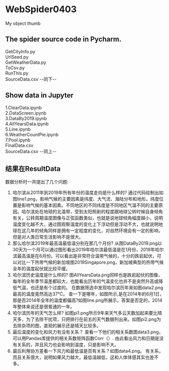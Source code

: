 # WebSpider0403
My object thumb
## The spider source code in Pycharm.
GetCityInfo.py  
UrlSeed.py  
GetWeatherData.py  
ToCsv.py  
RunThis.py  
SourceData.csv --同下--  
## Show data in Jupyter
1.ClearData.ipynb  
2.DataScreen.ipynb  
3.DataBy2019.ipynb  
4.AllYearsData.ipynb  
5.Line.ipynb  
6.WeatherCountPie.ipynb  
7.Pool.ipynb  
FinalData.csv  
SourceData.csv  --同上--  
## 结果在ResultData
数据分析时一共提出了几个问题:
1. 哈尔滨从2011年到2019年所有年份的温度走向是什么样的?
通过代码绘制出如图line1.png，影响气候的主要因素是纬度、大气流、海陆分布和地形。纬度位置是影响气候的基本因素。不同地区的不同纬度是不同地区气温不同的主要原因。哈尔滨处在地球的北温带，受到太阳照射的程度跟地球公转时候自身倾角有关，公转周期温度图像与正弦函数类似，也就是说地球倾角幅度越小，说明温度变化越不大，通过图观察温度的变化上下浮动但是浮动不大，也就说明地球在这几年的倾角同样是拥有一定程度的变化，对自然环境会有一定的影响，但是对人类日常生活影响不是很大。
2. 那么哈尔滨2019年最高温最低温分别在那几个月份?
从图DataBy2019.png以30天为一个月可以通过图形看出2019年哈尔滨最低温是在1月份，2019年哈尔滨最高温是在6月份。可以看出是非常符合温带气候的，十分的跌宕起伏，可以对比一下热带气候的新加坡图2019Singapore.png，新加坡典型的热带气候全年的温度起伏就比较平缓。
3. 哈尔滨历史温度是什么样的?
图AllYearsData.png同样也是跌宕起伏的图像，每年的全年季节温差都较大，也能看出历年的气温变化也并不是突然升高或降低气温，也还是有个过度的。
在数据筛选中发现哈尔滨历年来如图data2.png最高的温度竟然高达37℃。
查一下是哪年，如图所示,是在2014年的6月1日，那是否2014年全年的温度都偏高?如图line.png所展示，答案是否定的，2014年整体来说还是很普通的一年。
4. 哈尔滨历年的天气怎么样?
如图pi1.png所示9年来天气多云天数加起来要比晴天多，为了去除干扰项，只把排行在前五的天气数据列出来。如图pi2.png为去除杂项的图，直观的展示还是晴天比较多。
5. 最后温度的变化和风力有没有关系？
查看一下他们的相关系数图data3.png，可以用Pandas库提供的相关系数矩阵函数Corr（）.
由此看出风力和日期是没有关系的，并且风力也会影响到温度，只是影响不大。
6.  最后利用协方差看一下风力和最低温是否有关系？如图data4.png。
有关系，而且关系很大，说明如果风力越大，最低温越低，这和人体体感其实也差不多。
